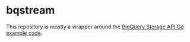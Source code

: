 # bqstream

This repository is mostly a wrapper around the [BigQuery Storage API Go example
code](https://cloud.google.com/bigquery/docs/reference/storage/samples#sample_code).
